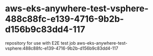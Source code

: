 # aws-eks-anywhere-test-vsphere-488c88fc-e139-4716-9b2b-d156b9c83dd4-117
repository for use with E2E test job aws-eks-anywhere-test-vsphere:488c88fc-e139-4716-9b2b-d156b9c83dd4-117
